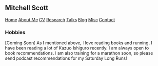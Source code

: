 <html lang="en-US">
<head>
<title>M.T. Scott (academic portfolio)</title>
<meta name="viewport" content="width=device-width, initial-scale=1">
<style>
th, td {
  border-style: none;

body {
  margin: 0;
  font-family: Arial, Helvetica, sans-serif;
}

.topnav {
  overflow: hidden;
  background-color: #333;
}

.topnav a {
  float: left;
  color: #f2f2f2;
  text-align: center;
  padding: 28px 32px;
  text-decoration: none;
  font-size: 20px;
}

.topnav a:hover {
  background-color: #ddd;
  color: black;
}

.topnav a.active {
  background-color: #04AA6D;
  color: white;
}

</style>
</head>
<body>
  
 <div class= "topnav">
    <h2> Mitchell Scott</h2>
    <a href="mtscott.github.io/index.md">Home</a>
  <a href="/about.html">About Me</a>
  <a href="/vita.html">CV</a>
   <a href="/research.html">Research</a>
  <a href="/talks.html">Talks</a>
   <a href="/blog.html">Blog</a>
  <a href="/misc.html">Misc</a>
   <a href="/contact.html">Contact</a>
 </div>

  <section>
  
  <article>
    <h1>Hobbies</h1>
<p>[Coming Soon] As I mentioned above, I love reading books and running. I have been reading a lot of Kazuo Ishiguro recently. I am always open to book recommendations. I am also training for a marathon soon, so please send podcast recommendations for my Saturday Long Runs!</p>
  </article>

</section>


</body>
</html>
